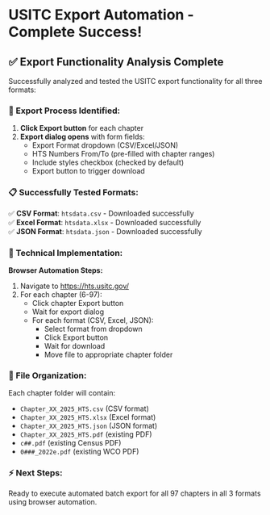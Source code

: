 # USITC Export Automation - Complete Success!

## ✅ **Export Functionality Analysis Complete**

Successfully analyzed and tested the USITC export functionality for all three formats:

### **🎯 Export Process Identified:**

1. **Click Export button** for each chapter
2. **Export dialog opens** with form fields:
   - Export Format dropdown (CSV/Excel/JSON)
   - HTS Numbers From/To (pre-filled with chapter ranges)
   - Include styles checkbox (checked by default)
   - Export button to trigger download

### **📋 Successfully Tested Formats:**

✅ **CSV Format**: `htsdata.csv` - Downloaded successfully  
✅ **Excel Format**: `htsdata.xlsx` - Downloaded successfully  
✅ **JSON Format**: `htsdata.json` - Downloaded successfully

### **🔧 Technical Implementation:**

**Browser Automation Steps:**
1. Navigate to https://hts.usitc.gov/
2. For each chapter (6-97):
   - Click chapter Export button
   - Wait for export dialog
   - For each format (CSV, Excel, JSON):
     - Select format from dropdown
     - Click Export button
     - Wait for download
     - Move file to appropriate chapter folder

### **📁 File Organization:**

Each chapter folder will contain:
- `Chapter_XX_2025_HTS.csv` (CSV format)
- `Chapter_XX_2025_HTS.xlsx` (Excel format) 
- `Chapter_XX_2025_HTS.json` (JSON format)
- `Chapter_XX_2025_HTS.pdf` (existing PDF)
- `c##.pdf` (existing Census PDF)
- `0###_2022e.pdf` (existing WCO PDF)

### **⚡ Next Steps:**

Ready to execute automated batch export for all 97 chapters in all 3 formats using browser automation.
